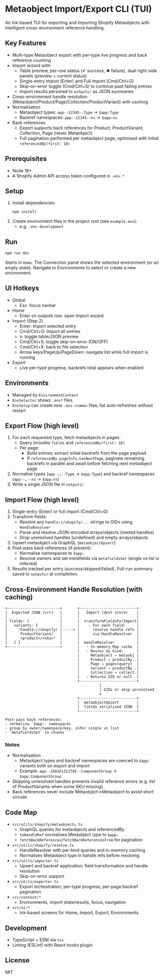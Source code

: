 # Metaobject Import/Export CLI (TUI)

An Ink-based TUI for exporting and importing Shopify Metaobjects with intelligent cross-environment reference handling.

## Key Features
- Multi-type Metaobject export with per-type live progress and back reference counting
- Import wizard with:
  - Table preview, per-row status (✔ success, ✖ failure), dual right-side panels (preview + current status)
  - Single-entry import (Enter) and Full import (Cmd/Ctrl+G)
  - Skip-on-error toggle (Cmd/Ctrl+S) to continue past failing entries
  - Import results persisted to `outputs/` as JSON summaries
- Cross-environment handle resolution (Metaobject/Product/Page/Collection/ProductVariant) with caching
- Normalisation
  - Metaobject types: `app--12345--Type` → `$app:Type`
  - Backref namespaces: `app--12345--ns` → `$app:ns`
- Back references
  - Export supports back references for Product, ProductVariant, Collection, Page (never Metaobject)
  - Full pagination performed per metaobject page; optimised with initial `referencedBy(first: 10)`

## Prerequisites
- Node 18+
- A Shopify Admin API access token configured in `.env.*`

## Setup
1. Install dependencies:
   ```bash
   npm install
   ```
2. Create environment files in the project root (see `example.env`):
   - e.g. `.env.development`

## Run
```bash
npm run dev
```

Starts in `Home`. The Connection panel shows the selected environment (or an empty state). Navigate to Environments to select or create a new environment.

## UI Hotkeys
- Global
  - Esc: focus navbar
- Home
  - Enter on outputs row: open Import wizard
- Import (Step 2)
  - Enter: import selected entry
  - Cmd/Ctrl+G: import all entries
  - v: toggle table/JSON preview
  - Cmd/Ctrl+S: toggle skip-on-error (ON/OFF)
  - Cmd/Ctrl+X: back to file selection
  - Arrow keys/PageUp/PageDown: navigate list while full import is running
- Export
  - Live per-type progress; backrefs total appears when enabled

## Environments
- Managed by `EnvironmentContext`
- `EnvSelector` shows `.env*` files
- `EnvSetup` can create new `.env.<name>` files; list auto-refreshes without restart

## Export Flow (high level)
1. For each requested type, fetch metaobjects in pages:
   - Query includes `fields` and `referencedBy(first: 10)`
   - Per page:
     - Build entries; extract initial backrefs from the page payload
     - If `referencedBy.pageInfo.hasNextPage`, paginate remaining backrefs in parallel and await before fetching next metaobject page
2. Normalise types (`app--…--Type` → `$app:Type`) and backref namespaces (`app--…--ns` → `$app:ns`)
3. Write a single JSON file in `outputs/`

## Import Flow (high level)
1. Single-entry (Enter) or full import (Cmd/Ctrl+G)
2. Transform fields:
   - Resolve any `handle://shopify/...` strings to GIDs using `HandleResolver`
   - Parse and resolve JSON-encoded arrays/objects (nested handles)
   - Drop unresolved handles (undefined) and empty arrays/objects
3. Upsert metaobject via GraphQL (`metaobjectUpsert`)
4. Post-pass back references (if present):
   - Normalise namespaces to `$app:`
   - Resolve owners and set metafields via `metafieldsSet` (single vs list is inferred)
5. Results tracked per entry (success/skipped/failed). Full-run summary saved to `outputs/` at completion.

## Cross-Environment Handle Resolution (with caching)

```text
+------------------------+       +--------------------------+
|  Exported JSON (src)   |       |   Import (dest store)    |
|                        |       |                          |
| fields: {              |       |  transformFieldsForImport|
|   variants: [          |       |    - For each field:     |
|     "handle://shopify/ | ----> |      resolve handle refs |
|      ProductVariant/   |       |      via HandleResolver  |
|      <product>/<sku>"  |       |                          |
|   ] }                  |       |  HandleResolver          |
+------------------------+       |   - In-memory Map cache  |
                                 |   - Routes by kind:      |
                                 |     Metaobject → metaobj |
                                 |     Product → productBy..|
                                 |     Page → pages(query)  |
                                 |     Variant → productBy..|
                                 |     Collection → collect.|
                                 |   - Returns GID or null  |
                                 +--------------------------+
                                           |
                                           | GIDs or skip unresolved
                                           v
                                 +--------------------------+
                                 |  metaobjectUpsert        |
                                 |  fields serialised JSON  |
                                 +--------------------------+

Post-pass back references:
- normalise `$app:` namespaces
- group by owner/namespace/key, infer single vs list
- `metafieldsSet` in chunks
```

### Notes
- Normalisation:
  - Metaobject types and backref namespaces are coerced to `$app:` variants both on export and import
  - Example: `app--258161311745--ComponentGroup` → `$app:ComponentGroup`
- Skipping unresolved handles prevents invalid reference errors (e.g. list of ProductVariants when some SKU missing)
- Back references never include Metaobject→Metaobject to avoid short circuits

## Code Map
- `src/utils/shopify/metaobjects.ts`
  - GraphQL queries for metaobjects and referencedBy
  - `toHandleRef` normalises Metaobject type to `$app:`
  - `fetchBackReferences`/`fetchBackReferencesFrom` for pagination
- `src/utils/shopify/resolve.ts`
  - HandleResolver with per-kind queries and in-memory caching
  - Normalises Metaobject type in handle refs before resolving
- `src/utils/importer.ts`
  - Upsert and backref application; field transformation and handle resolution
  - Skip-on-error support
- `src/utils/exporter.ts`
  - Export orchestration; per-type progress; per-page backref pagination
- `src/context/*`
  - Environments, import state/results, focus, navigation
- `src/ui/*`
  - Ink-based screens for Home, Import, Export, Environments

## Development
- TypeScript + ESM via `tsx`
- Linting (ESLint) with React hooks plugin

## License
MIT
